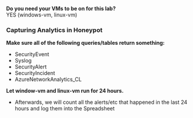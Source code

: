 **Do you need your VMs to be on for this lab?**  
YES (windows-vm, linux-vm)  
### Capturing Analytics in Honeypot
**Make sure all of the following queries/tables return something:**
- SecurityEvent
- Syslog
- SecurityAlert
- SecurityIncident
- AzureNetworkAnalytics_CL

**Let window-vm and linux-vm run for 24 hours.**
- Afterwards, we will count all the alerts/etc that happened in the last 24 hours and log them into the Spreadsheet
